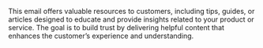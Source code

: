 This email offers valuable resources to customers, including tips, guides, or articles designed to educate and provide insights related to your product or service. The goal is to build trust by delivering helpful content that enhances the customer’s experience and understanding.

